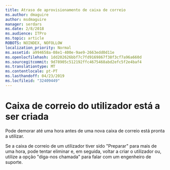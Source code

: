 ```yaml
---
title: Atraso de aprovisionamento de caixa de correio
ms.author: dmaguire
author: msdmaguire
manager: serdars
ms.date: 2/8/2018
ms.audience: ITPro
ms.topic: article
ROBOTS: NOINDEX, NOFOLLOW
localization_priority: Normal
ms.assetid: a994658a-08e1-400e-9ae9-2663edd0d11e
ms.openlocfilehash: 1dd202626bbf7c7fd9169867f38f3cf7a96a660d
ms.sourcegitcommit: 9d78905c512192ffc4675468abd2efc5f2e4baf4
ms.translationtype: MT
ms.contentlocale: pt-PT
ms.lasthandoff: 04/23/2019
ms.locfileid: "32409449"
---
```

# <a name="your-users-mailbox-is-being-created"></a>Caixa de correio do utilizador está a ser criada

Pode demorar até uma hora antes de uma nova caixa de correio está pronta a utilizar.
  
Se a caixa de correio de um utilizador tiver sido "Preparar" para mais de uma hora, pode tentar eliminar e, em seguida, voltar a criar o utilizador ou, utilize a opção "diga-nos chamada" para falar com um engenheiro de suporte.
  

